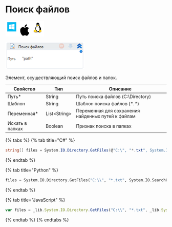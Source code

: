 # Поиск файлов

![](<../../../.gitbook/assets/image (100) (1) (1) (1) (1) (1) (161).png>)

![](<../../../.gitbook/assets/image (199).png>)

Элемент, осуществляющий поиск файлов и папок.

| Свойство        | Тип           | Описание                                           |
| --------------- | ------------- | -------------------------------------------------- |
| Путь\*          | String        | Путь поиска файлов (C:\Directory)                  |
| Шаблон          | String        | Шаблон поиска файлов (\*_.\*_)                     |
| Переменная\*    | List\<String> | Переменная для сохранения найденных путей к файлам |
| Искать в папках | Boolean       | Признак поиска в папках                            |

{% tabs %}
{% tab title="C#" %}
```csharp
string[] files = System.IO.Directory.GetFiles(@"C:\", "*.txt", System.IO.SearchOption.AllDirectories);
```
{% endtab %}

{% tab title="Python" %}
```python
files = System.IO.Directory.GetFiles("C:\\", "*.txt", System.IO.SearchOption.AllDirectories)
```
{% endtab %}

{% tab title="JavaScript" %}
```javascript
var files = _lib.System.IO.Directory.GetFiles("C:\\", "*.txt", _lib.System.IO.SearchOption.AllDirectories);
```
{% endtab %}
{% endtabs %}
